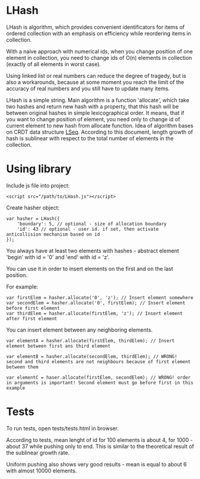 # LHash

LHash is algorithm, which provides convenient identificators for items of
 ordered collection with an emphasis on efficiency while reordering
 items in collection.

With a naive approach with numerical ids, when you change position of one
element in collection, you need to change ids of O(n) elements in collection
(exactly of all elements in worst case).

Using linked list or real numbers can reduce the degree of tragedy, but
is also a workarounds, because at some moment you reach the limit
of the accuracy of real numbers and you still have to update many items.

LHash is a simple string. Main algorithm is a function 'allocate', which
take two hashes and return new hash with a property, that this hash will be
between original hashes in simple lexicographical order. It means, that
 if you want to change position of element, you need only to change id of
 current element to new hash from allocate function. Idea of algorithm
bases on CRDT data structure [LSeq](https://hal.archives-ouvertes.fr/hal-00921633/document).
According to this document, length growth of hash is sublinear with
 respect to the total number of elements in the collection.

# Using library

Include js file into project:

```<script src="/path/to/LHash.js"></script>```

Create hasher object:

```
var hasher = LHash({
    'boundary': 5, // optional - size of allocation boundary
    'id': 43 // optional - user id. if set, then activate anticollision mechanism based on id
});
```

You always have at least two elements with hashes - abstract element 'begin' with id = '0' and 'end' with id = 'z'.

You can use it in order to insert elements on the first and on the last position.

For example:
```
var firstElem = hasher.allocate('0', 'z'); // Insert element somewhere
var secondElem = hasher.allocate('0', firstElem); // Insert element before first element
var thirdElem = hasher.allocate(firstElem, 'z'); // Insert element after first element
```

You can insert element between any neighboring elements.

```
var elementA = hasher.allocate(firstElem, thirdElem); // Insert element between first ans third element

var elementB = hasher.allocate(secondElem, thirdElem); // WRONG! second and third elements are not neighbours because of first element between them

var elementC = haser.allocate(firstElem, secondElem); // WRONG! order in arguments is important! Second element must go before first in this example
```

# Tests

To run tests, open tests/tests.html in browser.

According to tests, mean lenght of id for 100 elements is about 4, for
1000 - about 37 while pushing only to end. This is similar to the
theoretical result of the sublinear growth rate.

Uniform pushing also shows very good results - mean is equal to about 6
with almost 10000 elements.
